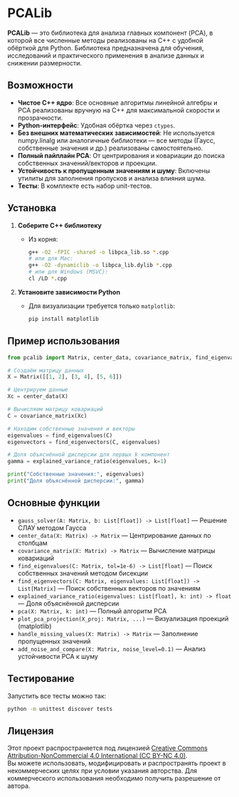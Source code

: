 # PCALib

**PCALib** — это библиотека для анализа главных компонент (PCA), в которой все численные методы реализованы на C++ с удобной обёрткой для Python. Библиотека предназначена для обучения, исследований и практического применения в анализе данных и снижении размерности.

## Возможности

- **Чистое C++ ядро**: Все основные алгоритмы линейной алгебры и PCA реализованы вручную на C++ для максимальной скорости и прозрачности.
- **Python-интерфейс**: Удобная обёртка через `ctypes`.
- **Без внешних математических зависимостей**: Не используется numpy.linalg или аналогичные библиотеки — все методы (Гаусс, собственные значения и др.) реализованы самостоятельно.
- **Полный пайплайн PCA**: От центрирования и ковариации до поиска собственных значений/векторов и проекции.
- **Устойчивость к пропущенным значениям и шуму**: Включены утилиты для заполнения пропусков и анализа влияния шума.
- **Тесты**: В комплекте есть набор unit-тестов.

## Установка

1. **Соберите C++ библиотеку**
   - Из корня:
     ```sh
     g++ -O2 -fPIC -shared -o libpca_lib.so *.cpp
     # или для Mac:
     g++ -O2 -dynamiclib -o libpca_lib.dylib *.cpp
     # или для Windows (MSVC):
     cl /LD *.cpp
     ```

2. **Установите зависимости Python**
   - Для визуализации требуется только `matplotlib`:
     ```sh
     pip install matplotlib
     ```

## Пример использования

```python
from pcalib import Matrix, center_data, covariance_matrix, find_eigenvalues, find_eigenvectors, explained_variance_ratio

# Создаём матрицу данных
X = Matrix([[1, 2], [3, 4], [5, 6]])

# Центрируем данные
Xc = center_data(X)

# Вычисляем матрицу ковариаций
C = covariance_matrix(Xc)

# Находим собственные значения и векторы
eigenvalues = find_eigenvalues(C)
eigenvectors = find_eigenvectors(C, eigenvalues)

# Доля объяснённой дисперсии для первых k компонент
gamma = explained_variance_ratio(eigenvalues, k=1)

print("Собственные значения:", eigenvalues)
print("Доля объяснённой дисперсии:", gamma)
```

## Основные функции

- `gauss_solver(A: Matrix, b: List[float]) -> List[float]` — Решение СЛАУ методом Гаусса
- `center_data(X: Matrix) -> Matrix` — Центрирование данных по столбцам
- `covariance_matrix(X: Matrix) -> Matrix` — Вычисление матрицы ковариаций
- `find_eigenvalues(C: Matrix, tol=1e-6) -> List[float]` — Поиск собственных значений методом бисекции
- `find_eigenvectors(C: Matrix, eigenvalues: List[float]) -> List[Matrix]` — Поиск собственных векторов по значениям
- `explained_variance_ratio(eigenvalues: List[float], k: int) -> float` — Доля объяснённой дисперсии
- `pca(X: Matrix, k: int)` — Полный алгоритм PCA
- `plot_pca_projection(X_proj: Matrix, ...)` — Визуализация проекций (matplotlib)
- `handle_missing_values(X: Matrix) -> Matrix` — Заполнение пропущенных значений
- `add_noise_and_compare(X: Matrix, noise_level=0.1)` — Анализ устойчивости PCA к шуму

## Тестирование

Запустить все тесты можно так:
```sh
python -m unittest discover tests
```

## Лицензия

Этот проект распространяется под лицензией [Creative Commons Attribution-NonCommercial 4.0 International (CC BY-NC 4.0)](https://creativecommons.org/licenses/by-nc/4.0/).  
Вы можете использовать, модифицировать и распространять проект в некоммерческих целях при условии указания авторства. Для коммерческого использования необходимо получить разрешение от автора.